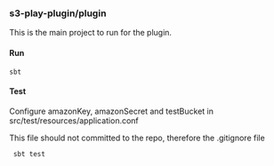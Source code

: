 ### s3-play-plugin/plugin

This is the main project to run for the plugin.

#### Run

    sbt
    
#### Test 
Configure amazonKey, amazonSecret and testBucket in src/test/resources/application.conf

This file should not committed to the repo, therefore the .gitignore file
     
     sbt test